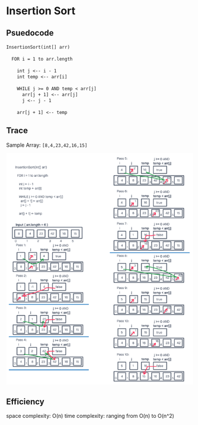 # Insertion Sort

## Psuedocode

```
InsertionSort(int[] arr)

  FOR i = 1 to arr.length

    int j <-- i - 1
    int temp <-- arr[i]

    WHILE j >= 0 AND temp < arr[j]
      arr[j + 1] <-- arr[j]
      j <-- j - 1

    arr[j + 1] <-- temp
```

## Trace

Sample Array: ```[8,4,23,42,16,15]```

![Insertion Sort](insertion-sort.png)

## Efficiency

space complexity: O(n)
time complexity: ranging from O(n) to O(n^2)
